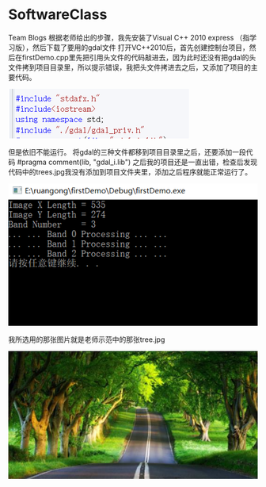 # SoftwareClass
Team Blogs
根据老师给出的步骤，我先安装了Visual C++ 2010 express （指学习版），然后下载了要用的gdal文件
打开VC++2010后，首先创建控制台项目，然后在firstDemo.cpp里先把引用头文件的代码敲进去，因为此时还没有把gdal的头文件拷到项目目录里，所以提示错误，我把头文件拷进去之后，又添加了项目的主要代码。

![Image text](https://github.com/lovelyfanzi/information/blob/master/so.png?raw=true)

但是依旧不能运行。
将gdal的三种文件都移到项目目录里之后，还要添加一段代码
#pragma comment(lib, "gdal_i.lib")
之后我的项目还是一直出错，检查后发现代码中的trees.jpg我没有添加到项目文件夹里，添加之后程序就能正常运行了。

![Image text](https://github.com/lovelyfanzi/information/blob/master/fo.png?raw=true)

我所选用的那张图片就是老师示范中的那张tree.jpg

![Image text](https://github.com/lovelyfanzi/information/blob/master/trees.jpg?raw=true)



